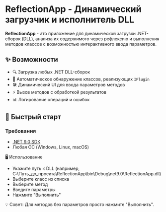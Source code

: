 # ReflectionApp - Динамический загрузчик и исполнитель DLL
**ReflectionApp** - это приложение для динамической загрузки .NET-сборок (DLL), анализа их содержимого через рефлексию и выполнения методов классов с возможностью интерактивного ввода параметров.

## ✨ Возможности

- 🔍 Загрузка любых .NET DLL-сборок
- 📜 Автоматическое обнаружение классов, реализующих `IPlugin`
- 🛠 Динамический UI для ввода параметров методов
- ⚡ Вызов методов с обработкой результатов
- 📊 Логирование операций и ошибок

## 🚀 Быстрый старт

### Требования
- [.NET 9.0 SDK](https://dotnet.microsoft.com/download)
- Любая ОС (Windows, Linux, macOS)

🖥 Использование
- Укажите путь к DLL (например, C:\Путь_до_проекта\ReflectionApp\bin\Debug\net9.0\ReflectionApp.dll)
- Выберите класс из списка
- Выберите метод
- Введите параметры
- Нажмите "Выполнить"

💡 Совет: Для методов без параметров просто нажмите "Выполнить".
